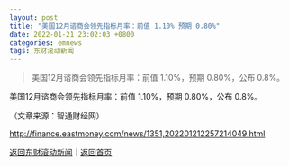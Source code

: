 ```yaml
---
layout: post
title: "美国12月谘商会领先指标月率：前值 1.10% 预期 0.80%"
date: 2022-01-21 23:02:03 +0800
categories: emnews
tags: 东财滚动新闻
---
```

> 美国12月谘商会领先指标月率：前值 1.10%，预期 0.80%，公布 0.8%。

<p>美国12月谘商会领先指标月率：前值 1.10%，预期 0.80%，公布 0.8%。</p><p class="em_media">（文章来源：智通财经网）</p>

<http://finance.eastmoney.com/news/1351,202201212257214049.html>

[返回东财滚动新闻](//finews.withounder.com/emnews/)｜[返回首页](//finews.withounder.com/)